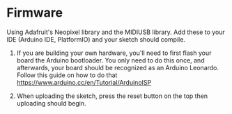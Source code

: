 # Firmware

Using Adafruit's Neopixel library and the MIDIUSB library. Add these to your IDE (Arduino IDE, PlatformIO) and your sketch should compile.

1. If you are building your own hardware, you'll need to first flash your board the Arduino bootloader. You only need to do this once, and afterwards, your board should be recognized as an Arduino Leonardo. Follow this guide on how to do that https://www.arduino.cc/en/Tutorial/ArduinoISP

2. When uploading the sketch, press the reset button on the top then uploading should begin.
